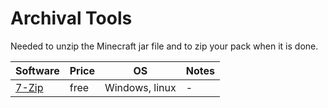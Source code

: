 # Archival Tools

Needed to unzip the Minecraft jar file and to zip your pack when it is done.

Software | Price | OS | Notes
--|--|--|--
[7-Zip] | free | Windows, linux | -

[7-Zip]: https://www.7-zip.org/
